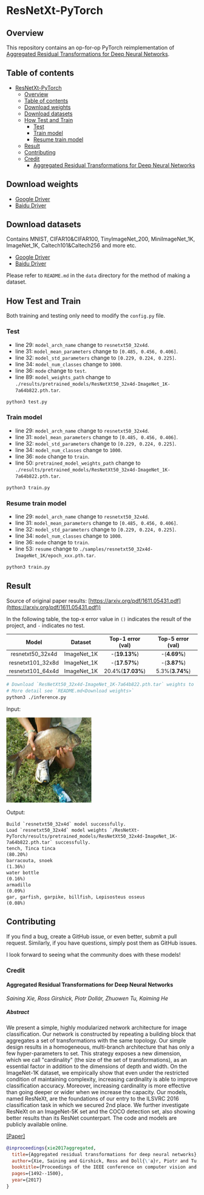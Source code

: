 # ResNetXt-PyTorch

## Overview

This repository contains an op-for-op PyTorch reimplementation
of [Aggregated Residual Transformations for Deep Neural Networks](https://arxiv.org/pdf/1611.05431.pdf).

## Table of contents

- [ResNetXt-PyTorch](#resnetxt-pytorch)
    - [Overview](#overview)
    - [Table of contents](#table-of-contents)
    - [Download weights](#download-weights)
    - [Download datasets](#download-datasets)
    - [How Test and Train](#how-test-and-train)
        - [Test](#test)
        - [Train model](#train-model)
        - [Resume train model](#resume-train-model)
    - [Result](#result)
    - [Contributing](#contributing)
    - [Credit](#credit)
        - [Aggregated Residual Transformations for Deep Neural Networks](#aggregated-residual-transformations-for-deep-neural-networks)

## Download weights

- [Google Driver](https://drive.google.com/drive/folders/17ju2HN7Y6pyPK2CC_AqnAfTOe9_3hCQ8?usp=sharing)
- [Baidu Driver](https://pan.baidu.com/s/1yNs4rqIb004-NKEdKBJtYg?pwd=llot)

## Download datasets

Contains MNIST, CIFAR10&CIFAR100, TinyImageNet_200, MiniImageNet_1K, ImageNet_1K, Caltech101&Caltech256 and more etc.

- [Google Driver](https://drive.google.com/drive/folders/1f-NSpZc07Qlzhgi6EbBEI1wTkN1MxPbQ?usp=sharing)
- [Baidu Driver](https://pan.baidu.com/s/1arNM38vhDT7p4jKeD4sqwA?pwd=llot)

Please refer to `README.md` in the `data` directory for the method of making a dataset.

## How Test and Train

Both training and testing only need to modify the `config.py` file.

### Test

- line 29: `model_arch_name` change to `resnetxt50_32x4d`.
- line 31: `model_mean_parameters` change to `[0.485, 0.456, 0.406]`.
- line 32: `model_std_parameters` change to `[0.229, 0.224, 0.225]`.
- line 34: `model_num_classes` change to `1000`.
- line 36: `mode` change to `test`.
- line 89: `model_weights_path` change to `./results/pretrained_models/ResNetXt50_32x4d-ImageNet_1K-7a64b822.pth.tar`.

```bash
python3 test.py
```

### Train model

- line 29: `model_arch_name` change to `resnetxt50_32x4d`.
- line 31: `model_mean_parameters` change to `[0.485, 0.456, 0.406]`.
- line 32: `model_std_parameters` change to `[0.229, 0.224, 0.225]`.
- line 34: `model_num_classes` change to `1000`.
- line 36: `mode` change to `train`.
- line 50: `pretrained_model_weights_path` change
  to `./results/pretrained_models/ResNetXt50_32x4d-ImageNet_1K-7a64b822.pth.tar`.

```bash
python3 train.py
```

### Resume train model

- line 29: `model_arch_name` change to `resnetxt50_32x4d`.
- line 31: `model_mean_parameters` change to `[0.485, 0.456, 0.406]`.
- line 32: `model_std_parameters` change to `[0.229, 0.224, 0.225]`.
- line 34: `model_num_classes` change to `1000`.
- line 36: `mode` change to `train`.
- line 53: `resume` change to `./samples/resnetxt50_32x4d-ImageNet_1K/epoch_xxx.pth.tar`.

```bash
python3 train.py
```

## Result

Source of original paper results: [https://arxiv.org/pdf/1611.05431.pdf](https://arxiv.org/pdf/1611.05431.pdf))

In the following table, the top-x error value in `()` indicates the result of the project, and `-` indicates no test.

|       Model       |   Dataset   | Top-1 error (val) | Top-5 error (val) |
|:-----------------:|:-----------:|:-----------------:|:-----------------:|
| resnetxt50_32x4d  | ImageNet_1K |   -(**19.13%**)   |   -(**4.69%**)    |
| resnetxt101_32x8d | ImageNet_1K |   -(**17.57%**)   |   -(**3.87%**)    |
| resnetxt101_64x4d | ImageNet_1K | 20.4%(**17.03%**) |  5.3%(**3.74%**)  |

```bash
# Download `ResNetXt50_32x4d-ImageNet_1K-7a64b822.pth.tar` weights to `./results/pretrained_models`
# More detail see `README.md<Download weights>`
python3 ./inference.py 
```

Input:

<span align="center"><img width="224" height="224" src="figure/n01440764_36.JPEG"/></span>

Output:

```text
Build `resnetxt50_32x4d` model successfully.
Load `resnetxt50_32x4d` model weights `/ResNetXt-PyTorch/results/pretrained_models/ResNetXt50_32x4d-ImageNet_1K-7a64b822.pth.tar` successfully.
tench, Tinca tinca                                                          (80.20%)
barracouta, snoek                                                           (1.36%)
water bottle                                                                (0.16%)
armadillo                                                                   (0.09%)
gar, garfish, garpike, billfish, Lepisosteus osseus                         (0.08%)
```

## Contributing

If you find a bug, create a GitHub issue, or even better, submit a pull request. Similarly, if you have questions,
simply post them as GitHub issues.

I look forward to seeing what the community does with these models!

### Credit

#### Aggregated Residual Transformations for Deep Neural Networks

*Saining Xie, Ross Girshick, Piotr Dollár, Zhuowen Tu, Kaiming He*

##### Abstract

We present a simple, highly modularized network architecture for image classification. Our network is constructed by
repeating a building block that aggregates a set of transformations with the same topology. Our simple design results in
a homogeneous, multi-branch architecture that has only a few hyper-parameters to set. This strategy exposes a new
dimension, which we call "cardinality" (the size of the set of transformations), as an essential factor in addition to
the dimensions of depth and width. On the ImageNet-1K dataset, we empirically show that even under the restricted
condition of maintaining complexity, increasing cardinality is able to improve classification accuracy. Moreover,
increasing cardinality is more effective than going deeper or wider when we increase the capacity. Our models, named
ResNeXt, are the foundations of our entry to the ILSVRC 2016 classification task in which we secured 2nd place. We
further investigate ResNeXt on an ImageNet-5K set and the COCO detection set, also showing better results than its
ResNet counterpart. The code and models are publicly available online.

[[Paper]](https://arxiv.org/pdf/1611.05431.pdf)

```bibtex
@inproceedings{xie2017aggregated,
  title={Aggregated residual transformations for deep neural networks},
  author={Xie, Saining and Girshick, Ross and Doll{\'a}r, Piotr and Tu, Zhuowen and He, Kaiming},
  booktitle={Proceedings of the IEEE conference on computer vision and pattern recognition},
  pages={1492--1500},
  year={2017}
}
```